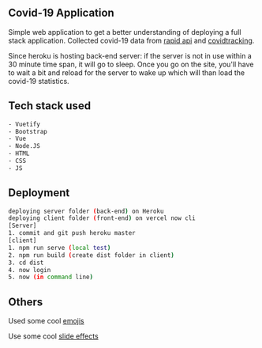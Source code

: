 ## Covid-19 Application
Simple web application to get a better understanding of deploying a full stack application.
Collected covid-19 data from [rapid api](https://rapidapi.com/axisbits-axisbits-default/api/covid-19-statistics?endpoint=apiendpoint_191c58c7-a995-4024-a5ee-41043d79e542) and [covidtracking](https://covidtracking.com/data).


Since heroku is hosting back-end server: if the server is not in use within a 30 minute time span, it will go to sleep. 
Once you go on the site, you'll have to wait a bit and reload for the server to wake up which will than load the covid-19 statistics.

## Tech stack used
 ``` bash
- Vuetify
- Bootstrap
- Vue
- Node.JS
- HTML
- CSS
- JS
```
## Deployment
 ``` bash
deploying server folder (back-end) on Heroku
deploying client folder (front-end) on vercel now cli
[Server]
1. commit and git push heroku master
[client]
1. npm run serve (local test)
2. npm run build (create dist folder in client)
3. cd dist
4. now login
5. now (in command line)

```

## Others

Used some cool [emojis](https://github.com/afeld/emoji-css/)

Use some cool [slide effects](https://github.com/michalsnik/aos )


